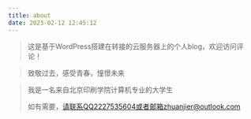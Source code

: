 ```yaml
---
title: about
date: 2023-02-12 12:45:12
---
```


> 这是基于WordPress搭建在转接的云服务器上的个人blog，欢迎访问评论！

> 致敬过去，感受青春，憧憬未来

> 我是一名来自北京印刷学院计算机专业的大学生
>
> 如有需要，请联系QQ2227535604或者邮箱zhuanjier@outlook.com
